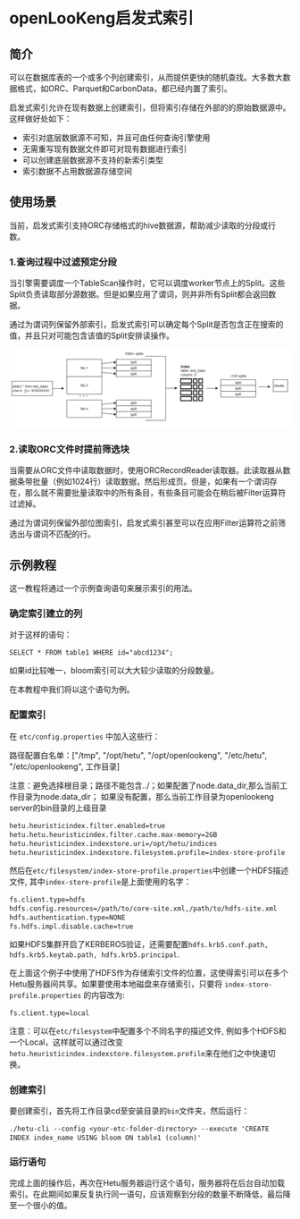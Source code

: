 
# openLooKeng启发式索引

## 简介

可以在数据库表的一个或多个列创建索引，从而提供更快的随机查找。大多数大数据格式，如ORC、Parquet和CarbonData，都已经内置了索引。

启发式索引允许在现有数据上创建索引，但将索引存储在外部的的原始数据源中。这样做好处如下：

  - 索引对底层数据源不可知，并且可由任何查询引擎使用
  - 无需重写现有数据文件即可对现有数据进行索引
  - 可以创建底层数据源不支持的新索引类型
  - 索引数据不占用数据源存储空间

## 使用场景

当前，启发式索引支持ORC存储格式的hive数据源，帮助减少读取的分段或行数。

### 1.查询过程中过滤预定分段

当引擎需要调度一个TableScan操作时，它可以调度worker节点上的Split。这些Split负责读取部分源数据。但是如果应用了谓词，则并非所有Split都会返回数据。

通过为谓词列保留外部索引，启发式索引可以确定每个Split是否包含正在搜索的值，并且只对可能包含该值的Split安排读操作。

![indexer_filter_splits](../images/indexer_filter_splits.png)

### 2.读取ORC文件时提前筛选块

当需要从ORC文件中读取数据时，使用ORCRecordReader读取器。此读取器从数据条带批量（例如1024行）读取数据，然后形成页。但是，如果有一个谓词存在，那么就不需要批量读取中的所有条目，有些条目可能会在稍后被Filter运算符过滤掉。

通过为谓词列保留外部位图索引，启发式索引甚至可以在应用Filter运算符之前筛选出与谓词不匹配的行。

## 示例教程

这一教程将通过一个示例查询语句来展示索引的用法。

### 确定索引建立的列

对于这样的语句：

    SELECT * FROM table1 WHERE id="abcd1234";
   
如果id比较唯一，bloom索引可以大大较少读取的分段数量。

在本教程中我们将以这个语句为例。

### 配置索引

在 `etc/config.properties` 中加入这些行：

路径配置白名单：["/tmp", "/opt/hetu", "/opt/openlookeng", "/etc/hetu", "/etc/openlookeng", 工作目录]

注意：避免选择根目录；路径不能包含../；如果配置了node.data_dir,那么当前工作目录为node.data_dir；
    如果没有配置，那么当前工作目录为openlookeng server的bin目录的上级目录

    hetu.heuristicindex.filter.enabled=true
    hetu.hetu.heuristicindex.filter.cache.max-memory=2GB
    hetu.heuristicindex.indexstore.uri=/opt/hetu/indices
    hetu.heuristicindex.indexstore.filesystem.profile=index-store-profile
    
然后在`etc/filesystem/index-store-profile.properties`中创建一个HDFS描述文件, 其中`index-store-profile`是上面使用的名字：

    fs.client.type=hdfs
    hdfs.config.resources=/path/to/core-site.xml,/path/to/hdfs-site.xml
    hdfs.authentication.type=NONE
    fs.hdfs.impl.disable.cache=true
    
如果HDFS集群开启了KERBEROS验证，还需要配置`hdfs.krb5.conf.path, hdfs.krb5.keytab.path, hdfs.krb5.principal`. 

在上面这个例子中使用了HDFS作为存储索引文件的位置，这使得索引可以在多个Hetu服务器间共享。如果要使用本地磁盘来存储索引，只要将 `index-store-profile.properties` 的内容改为:

    fs.client.type=local
    
注意：可以在`etc/filesystem`中配置多个不同名字的描述文件, 例如多个HDFS和一个Local，这样就可以通过改变`hetu.heuristicindex.indexstore.filesystem.profile`来在他们之中快速切换。

### 创建索引

要创建索引，首先将工作目录cd至安装目录的`bin`文件夹，然后运行：

    ./hetu-cli --config <your-etc-folder-directory> --execute 'CREATE INDEX index_name USING bloom ON table1 (column)'
    
### 运行语句

完成上面的操作后，再次在Hetu服务器运行这个语句，服务器将在后台自动加载索引。在此期间如果反复执行同一语句，应该观察到分段的数量不断降低，最后降至一个很小的值。